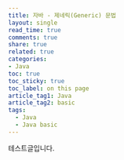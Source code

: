 ```yaml
---
title: 자바 - 제네릭(Generic) 문법
layout: single
read_time: true
comments: true
share: true
related: true
categories:
- Java
toc: true
toc_sticky: true
toc_label: on this page
article_tag1: Java
article_tag2: basic
tags:
  - Java
  - Java basic
---
```


테스트글입니다.